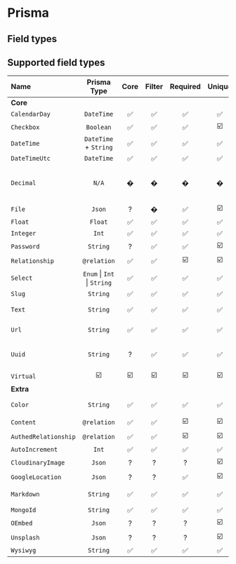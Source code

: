 <!--[meta]
section: discussions
title: Prisma
[meta]-->

# Prisma

## Field types

## Supported field types

| Name | Prisma Type | Core | Filter | Required | Unique | Notes |
| :--- | :---------: | :--: | :----: | :------: | :----: | :---- |
| **Core**
| `CalendarDay` | `DateTime` | ✅ | ✅ | ✅ | ✅ |
| `Checkbox` | `Boolean` | ✅ | ✅ | ✅ | ☑️ |
| `DateTime` | `DateTime` + `String` | ✅ | ✅ | ✅ | ✅ |
| `DateTimeUtc` | `DateTime` | ✅ | ✅ | ✅ | ✅ |
| `Decimal` | `N/A` | � | � | � | � | Prisma does not currently support a decimal database type (<https://github.com/prisma/prisma/issues/3374>) (<https://github.com/prisma/prisma/issues/3447>) |
| `File` | `Json` | ? | � | ✅ | ☑️ | <https://github.com/prisma/prisma/issues/3579> \|
| `Float` | `Float` | ✅ | ✅ | ✅ | ✅ |
| `Integer` | `Int` | ✅ | ✅ | ✅ | ✅ |
| `Password` | `String` | ? | ✅ | ✅ | ☑️ | Need to be able to check for a regex |
| `Relationship` | `@relation` | ✅ | ✅ | ☑️ | ☑️ |
| `Select` | `Enum` \| `Int` \| `String` | ✅ | ✅ | ✅ | ✅ |
| `Slug` | `String` | ✅ | ✅ | ✅ | ✅ |
| `Text` | `String` | ✅ | ✅ | ✅ | ✅ | ~~<https://github.com/prisma/prisma-client-js/issues/690>~~ \|
| `Url` |`String` | ✅ | ✅ | ✅ | ✅ | ~~<https://github.com/prisma/prisma-client-js/issues/690>~~ \|
| `Uuid` | `String` | ? | ✅ | ✅ | ✅ | We have used a `String` here for now, but we should really work out how to get an actual `uuid` column |
| `Virtual` | ☑️ | ☑️ | ☑️ | ☑️ | ☑️ |
| **Extra**
| `Color` | `String` | ✅ | ✅ | ✅ | ✅ | ~~<https://github.com/prisma/prisma-client-js/issues/690>~~ \|
| `Content` | `@relation` | ✅ | ✅ | ☑️ | ☑️ |
| `AuthedRelationship` | `@relation` | ✅ | ✅ | ☑️ | ☑️ |
| `AutoIncrement` | `Int` | ✅ | ✅ | ✅ | ✅ |
| `CloudinaryImage` | `Json` | ? | ? | ? | ☑️ |
| `GoogleLocation` | `Json` | ? | ? | ✅ | ☑️ |
| `Markdown` | `String` | ✅ | ✅ | ✅ | ✅ | ~~<https://github.com/prisma/prisma-client-js/issues/690>~~ \|
| `MongoId` | `String` | ✅ | ✅ | ✅ | ✅ |
| `OEmbed` | `Json` | ? | ? | ? | ☑️ |
| `Unsplash` | `Json` | ? | ? | ? | ☑️ |
| `Wysiwyg` | `String` | ✅ | ✅ | ✅ | ✅ |
